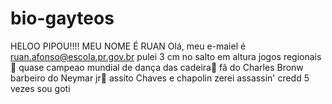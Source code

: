 # bio-gayteos
HELOO PIPOU!!!! MEU NOME É RUAN
Olá, meu e-maiel é ruan.afonso@escola.pr.gov.br
pulei 3 cm no salto em altura jogos regionais🥇
quase campeao mundial de dança das cadeira🥇
fâ do Charles Bronw
barbeiro do Neymar jr💈
assito Chaves e chapolin
zerei assassin' credd 5 vezes 
sou goti

